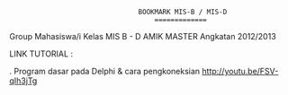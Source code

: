                                     BOOKMARK MIS-B / MIS-D
                                        =============

Group Mahasiswa/i Kelas MIS B - D AMIK MASTER Angkatan 2012/2013


LINK TUTORIAL :

. Program dasar pada Delphi & cara pengkoneksian          http://youtu.be/FSV-qIh3jTg







